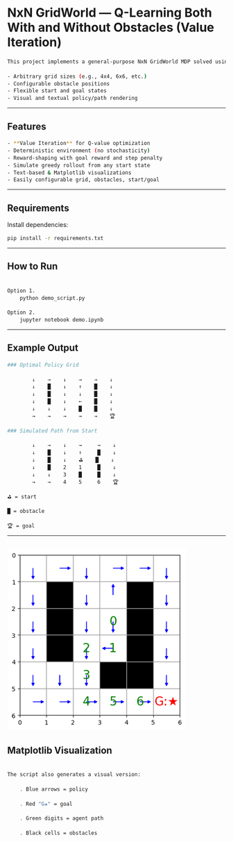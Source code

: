 # NxN GridWorld — Q-Learning Both With and Without Obstacles (Value Iteration)
```bash
This project implements a general-purpose NxN GridWorld MDP solved using **Value Iteration** to compute optimal Q-values and derive a policy. It supports:

- Arbitrary grid sizes (e.g., 4x4, 6x6, etc.)
- Configurable obstacle positions
- Flexible start and goal states
- Visual and textual policy/path rendering
```

---

## Features
```bash
- **Value Iteration** for Q-value optimization
- Deterministic environment (no stochasticity)
- Reward-shaping with goal reward and step penalty
- Simulate greedy rollout from any start state
- Text-based & Matplotlib visualizations
- Easily configurable grid, obstacles, start/goal
```

---

## Requirements

Install dependencies:

```bash
pip install -r requirements.txt
```
---

## How to Run
```bash

Option 1. 
    python demo_script.py

Option 2.
    jupyter notebook demo.ipynb

```
---

## Example Output
```bash
### Optimal Policy Grid

        ↓    →    ↓    →    →    ↓
        ↓    █    ↓    ↑    █    ↓
        ↓    █    ↓    ↓    █    ↓
        ↓    █    ↓    ←    █    ↓
        ↓    ↓    ↓    █    █    ↓
        →    →    →    →    →    🏆

### Simulated Path from Start
        
        ↓    →    ↓    →     →    ↓
        ↓    █    ↓    ↑     █    ↓
        ↓    █    ↓    ⛳    █    ↓
        ↓    █    2    1     █    ↓
        ↓    ↓    3    █     █    ↓
        →    →    4    5     6    🏆

⛳ = start

█ = obstacle

🏆 = goal
```
---
![Training Rewards](rewards_vs_episodes.png)
---
## Matplotlib Visualization
```bash

The script also generates a visual version:

    . Blue arrows = policy

    . Red "G★" = goal

    . Green digits = agent path

    . Black cells = obstacles
```



